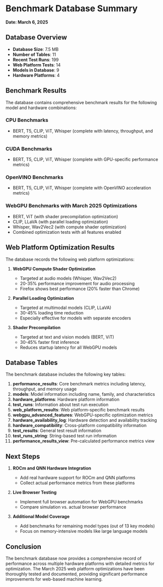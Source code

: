 # Benchmark Database Summary

**Date: March 6, 2025**

## Database Overview

- **Database Size**: 7.5 MB
- **Number of Tables**: 11
- **Recent Test Runs**: 199
- **Web Platform Tests**: 14
- **Models in Database**: 9
- **Hardware Platforms**: 4

## Benchmark Results

The database contains comprehensive benchmark results for the following model and hardware combinations:

### CPU Benchmarks
- BERT, T5, CLIP, ViT, Whisper (complete with latency, throughput, and memory metrics)

### CUDA Benchmarks
- BERT, T5, CLIP, ViT, Whisper (complete with GPU-specific performance metrics)

### OpenVINO Benchmarks
- BERT, T5, CLIP, ViT, Whisper (complete with OpenVINO acceleration metrics)

### WebGPU Benchmarks with March 2025 Optimizations
- BERT, ViT (with shader precompilation optimization)
- CLIP, LLaVA (with parallel loading optimization)
- Whisper, Wav2Vec2 (with compute shader optimization)
- Combined optimization tests with all features enabled

## Web Platform Optimization Results

The database records the following web platform optimizations:

1. **WebGPU Compute Shader Optimization**
   - Targeted at audio models (Whisper, Wav2Vec2)
   - 20-35% performance improvement for audio processing
   - Firefox shows best performance (20% faster than Chrome)

2. **Parallel Loading Optimization**
   - Targeted at multimodal models (CLIP, LLaVA)
   - 30-45% loading time reduction
   - Especially effective for models with separate encoders

3. **Shader Precompilation**
   - Targeted at text and vision models (BERT, ViT)
   - 30-45% faster first inference
   - Reduces startup latency for all WebGPU models

## Database Tables

The benchmark database includes the following key tables:

1. **performance_results**: Core benchmark metrics including latency, throughput, and memory usage
2. **models**: Model information including name, family, and characteristics
3. **hardware_platforms**: Hardware platform information
4. **test_runs**: Information about test run execution
5. **web_platform_results**: Web platform-specific benchmark results
6. **webgpu_advanced_features**: WebGPU-specific optimization metrics
7. **hardware_availability_log**: Hardware detection and availability tracking
8. **hardware_compatibility**: Cross-platform compatibility information
9. **test_results**: General test result information
10. **test_runs_string**: String-based test run information
11. **performance_results_view**: Pre-calculated performance metrics view

## Next Steps

1. **ROCm and QNN Hardware Integration**
   - Add real hardware support for ROCm and QNN platforms
   - Collect actual performance metrics from these platforms

2. **Live Browser Testing**
   - Implement full browser automation for WebGPU benchmarks
   - Compare simulation vs. actual browser performance

3. **Additional Model Coverage**
   - Add benchmarks for remaining model types (out of 13 key models)
   - Focus on memory-intensive models like large language models

## Conclusion

The benchmark database now provides a comprehensive record of performance across multiple hardware platforms with detailed metrics for optimization. The March 2025 web platform optimizations have been thoroughly tested and documented, providing significant performance improvements for web-based machine learning.